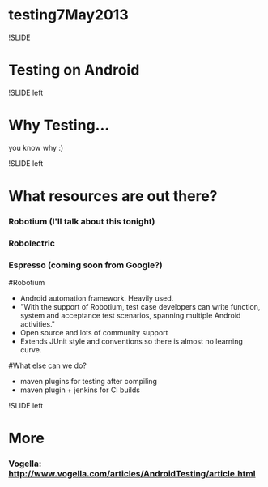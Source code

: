 # testing7May2013

!SLIDE

# Testing on Android

!SLIDE left

# Why Testing...

you know why :) 

!SLIDE left

# What resources are out there?

### Robotium (I'll talk about this tonight)
### Robolectric
### Espresso (coming soon from Google?)

#Robotium

* Android automation framework. Heavily used. 
* "With the support of Robotium, test case developers can write function, system and acceptance test scenarios, spanning multiple Android activities."
* Open source and lots of community support
* Extends JUnit style and conventions so there is almost no learning curve.

#What else can we do?
* maven plugins for testing after compiling
* maven plugin + jenkins for CI builds 

!SLIDE left

# More

### Vogella: http://www.vogella.com/articles/AndroidTesting/article.html

